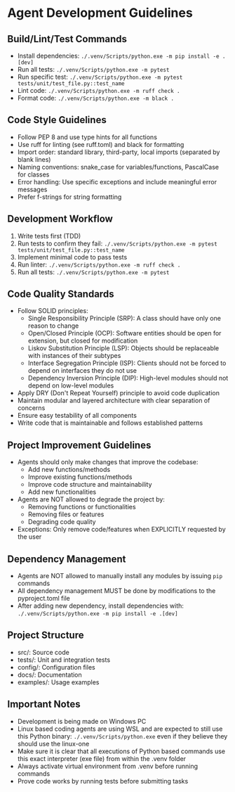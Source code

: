 # Agent Development Guidelines

## Build/Lint/Test Commands
- Install dependencies: `./.venv/Scripts/python.exe -m pip install -e .[dev]`
- Run all tests: `./.venv/Scripts/python.exe -m pytest`
- Run specific test: `./.venv/Scripts/python.exe -m pytest tests/unit/test_file.py::test_name`
- Lint code: `./.venv/Scripts/python.exe -m ruff check .`
- Format code: `./.venv/Scripts/python.exe -m black .`

## Code Style Guidelines
- Follow PEP 8 and use type hints for all functions
- Use ruff for linting (see ruff.toml) and black for formatting
- Import order: standard library, third-party, local imports (separated by blank lines)
- Naming conventions: snake_case for variables/functions, PascalCase for classes
- Error handling: Use specific exceptions and include meaningful error messages
- Prefer f-strings for string formatting

## Development Workflow
1. Write tests first (TDD)
2. Run tests to confirm they fail: `./.venv/Scripts/python.exe -m pytest tests/unit/test_file.py::test_name`
3. Implement minimal code to pass tests
4. Run linter: `./.venv/Scripts/python.exe -m ruff check .`
5. Run all tests: `./.venv/Scripts/python.exe -m pytest`

## Code Quality Standards
- Follow SOLID principles:
  - Single Responsibility Principle (SRP): A class should have only one reason to change
  - Open/Closed Principle (OCP): Software entities should be open for extension, but closed for modification
  - Liskov Substitution Principle (LSP): Objects should be replaceable with instances of their subtypes
  - Interface Segregation Principle (ISP): Clients should not be forced to depend on interfaces they do not use
  - Dependency Inversion Principle (DIP): High-level modules should not depend on low-level modules
- Apply DRY (Don't Repeat Yourself) principle to avoid code duplication
- Maintain modular and layered architecture with clear separation of concerns
- Ensure easy testability of all components
- Write code that is maintainable and follows established patterns

## Project Improvement Guidelines
- Agents should only make changes that improve the codebase:
  - Add new functions/methods
  - Improve existing functions/methods
  - Improve code structure and maintainability
  - Add new functionalities
- Agents are NOT allowed to degrade the project by:
  - Removing functions or functionalities
  - Removing files or features
  - Degrading code quality
- Exceptions: Only remove code/features when EXPLICITLY requested by the user

## Dependency Management
- Agents are NOT allowed to manually install any modules by issuing `pip` commands
- All dependency management MUST be done by modifications to the pyproject.toml file
- After adding new dependency, install dependencies with: `./.venv/Scripts/python.exe -m pip install -e .[dev]`

## Project Structure
- src/: Source code
- tests/: Unit and integration tests
- config/: Configuration files
- docs/: Documentation
- examples/: Usage examples

## Important Notes
- Development is being made on Windows PC
- Linux based coding agents are using WSL and are expected to still use this Python binary: `./.venv/Scripts/python.exe` even if they believe they should use the linux-one
- Make sure it is clear that all executions of Python based commands use this exact interpreter (exe file) from within the .venv folder
- Always activate virtual environment from .venv before running commands
- Prove code works by running tests before submitting tasks